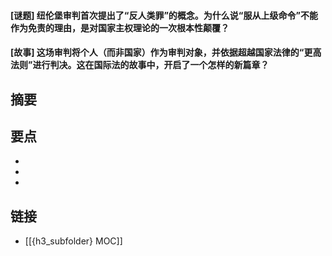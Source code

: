 #### [谜题] 纽伦堡审判首次提出了“反人类罪”的概念。为什么说“服从上级命令”不能作为免责的理由，是对国家主权理论的一次根本性颠覆？


#### [故事] 这场审判将个人（而非国家）作为审判对象，并依据超越国家法律的“更高法则”进行判决。这在国际法的故事中，开启了一个怎样的新篇章？


## 摘要


## 要点

- 
- 
- 

## 链接

- [[{h3_subfolder} MOC]]
